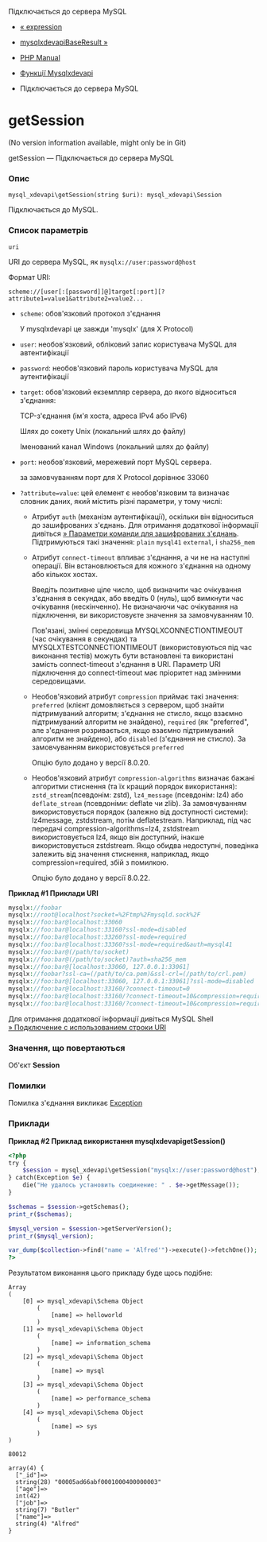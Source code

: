 Підключається до сервера MySQL

-   [« expression](function.mysql-xdevapi-expression.html)
    
-   [mysqlxdevapiBaseResult »](class.mysql-xdevapi-baseresult.html)
    
-   [PHP Manual](index.md)
    
-   [Функції Mysqlxdevapi](ref.mysql-xdevapi.html)
    
-   Підключається до сервера MySQL
    

# getSession

(No version information available, might only be in Git)

getSession — Підключається до сервера MySQL

### Опис

```methodsynopsis
mysql_xdevapi\getSession(string $uri): mysql_xdevapi\Session
```

Підключається до MySQL.

### Список параметрів

`uri`

URI до сервера MySQL, як `mysqlx://user:password@host`

Формат URI:

`scheme://[user[:[password]]@]target[:port][?attribute1=value1&attribute2=value2...`

-   `scheme`: обов'язковий протокол з'єднання
    
    У mysqlxdevapi це завжди 'mysqlx' (для X Protocol)
    
-   `user`: необов'язковий, обліковий запис користувача MySQL для автентифікації
    
-   `password`: необов'язковий пароль користувача MySQL для аутентифікації
    
-   `target`: обов'язковий екземпляр сервера, до якого відноситься з'єднання:
    
    TCP-з'єднання (ім'я хоста, адреса IPv4 або IPv6)
    
    Шлях до сокету Unix (локальний шлях до файлу)
    
    Іменований канал Windows (локальний шлях до файлу)
    
-   `port`: необов'язковий, мережевий порт MySQL сервера.
    
    за замовчуванням порт для X Protocol дорівнює 33060
    
-   `?attribute=value`: цей елемент є необов'язковим та визначає словник даних, який містить різні параметри, у тому числі:
    
    -   Атрибут `auth` (механізм аутентифікації), оскільки він відноситься до зашифрованих з'єднань. Для отримання додаткової інформації дивіться [» Параметри команди для зашифрованих з'єднань](https://dev.mysql.com/doc/refman/8.0/en/encrypted-connection-options.html). Підтримуються такі значення: `plain` `mysql41` `external`, і `sha256_mem`
        
    -   Атрибут `connect-timeout` впливає з'єднання, а чи не на наступні операції. Він встановлюється для кожного з'єднання на одному або кількох хостах.
        
        Введіть позитивне ціле число, щоб визначити час очікування з'єднання в секундах, або введіть 0 (нуль), щоб вимкнути час очікування (нескінченно). Не визначаючи час очікування на підключення, ви використовуєте значення за замовчуванням 10.
        
        Пов'язані, змінні середовища MYSQLXCONNECTIONTIMEOUT (час очікування в секундах) та MYSQLXTESTCONNECTIONTIMEOUT (використовуються під час виконання тестів) можуть бути встановлені та використані замість connect-timeout з'єднання в URI. Параметр URI підключення до connect-timeout має пріоритет над змінними середовищами.
        
    -   Необов'язковий атрибут `compression` приймає такі значення: `preferred` (клієнт домовляється з сервером, щоб знайти підтримуваний алгоритм; з'єднання не стисло, якщо взаємно підтримуваний алгоритм не знайдено), `required` (як "preferred", але з'єднання розривається, якщо взаємно підтримуваний алгоритм не знайдено), або `disabled` (з'єднання не стисло). За замовчуванням використовується `preferred`
        
        Опцію було додано у версії 8.0.20.
        
    -   Необов'язковий атрибут `compression-algorithms` визначає бажані алгоритми стиснення (та їх кращий порядок використання): `zstd_stream`(псевдонім: zstd), `lz4_message` (псевдонім: lz4) або `deflate_stream` (псевдоніми: deflate чи zlib). За замовчуванням використовується порядок (залежно від доступності системи): lz4message, zstdstream, потім deflatestream. Наприклад, під час передачі compression-algorithms=lz4, zstdstream використовується lz4, якщо він доступний, інакше використовується zstdstream. Якщо обидва недоступні, поведінка залежить від значення стиснення, наприклад, якщо compression=required, збій з помилкою.
        
        Опцію було додано у версії 8.0.22.
        

**Приклад #1 Приклади URI**

```php
mysqlx://foobar
mysqlx://root@localhost?socket=%2Ftmp%2Fmysqld.sock%2F
mysqlx://foo:bar@localhost:33060
mysqlx://foo:bar@localhost:33160?ssl-mode=disabled
mysqlx://foo:bar@localhost:33260?ssl-mode=required
mysqlx://foo:bar@localhost:33360?ssl-mode=required&auth=mysql41
mysqlx://foo:bar@(/path/to/socket)
mysqlx://foo:bar@(/path/to/socket)?auth=sha256_mem
mysqlx://foo:bar@[localhost:33060, 127.0.0.1:33061]
mysqlx://foobar?ssl-ca=(/path/to/ca.pem)&ssl-crl=(/path/to/crl.pem)
mysqlx://foo:bar@[localhost:33060, 127.0.0.1:33061]?ssl-mode=disabled
mysqlx://foo:bar@localhost:33160/?connect-timeout=0
mysqlx://foo:bar@localhost:33160/?connect-timeout=10&compression=required
mysqlx://foo:bar@localhost:33160/?connect-timeout=10&compression=required&compression-algorithms=[lz4,zstd_stream]
```

Для отримання додаткової інформації дивіться MySQL Shell [» Подключение с использованием строки URI](https://dev.mysql.com/doc/refman/8.0/en/mysql-shell-connection-using-uri.html)

### Значення, що повертаються

Об'єкт **Session**

### Помилки

Помилка з'єднання викликає [Exception](class.exception.md)

### Приклади

**Приклад #2 Приклад використання **mysqlxdevapigetSession()****

```php
<?php
try {
    $session = mysql_xdevapi\getSession("mysqlx://user:password@host");
} catch(Exception $e) {
    die("Не удалось установить соединение: " . $e->getMessage());
}

$schemas = $session->getSchemas();
print_r($schemas);

$mysql_version = $session->getServerVersion();
print_r($mysql_version);

var_dump($collection->find("name = 'Alfred'")->execute()->fetchOne());
?>
```

Результатом виконання цього прикладу буде щось подібне:

```
Array
(
    [0] => mysql_xdevapi\Schema Object
        (
            [name] => helloworld
        )
    [1] => mysql_xdevapi\Schema Object
        (
            [name] => information_schema
        )
    [2] => mysql_xdevapi\Schema Object
        (
            [name] => mysql
        )
    [3] => mysql_xdevapi\Schema Object
        (
            [name] => performance_schema
        )
    [4] => mysql_xdevapi\Schema Object
        (
            [name] => sys
        )
)

80012

array(4) {
  ["_id"]=>
  string(28) "00005ad66abf0001000400000003"
  ["age"]=>
  int(42)
  ["job"]=>
  string(7) "Butler"
  ["name"]=>
  string(4) "Alfred"
}
```